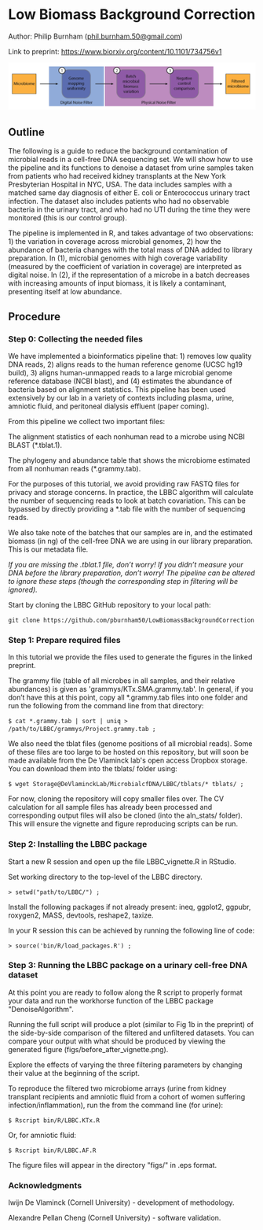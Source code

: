 # Low Biomass Background Correction

Author: Philip Burnham (phil.burnham.50@gmail.com)

Link to preprint: https://www.biorxiv.org/content/10.1101/734756v1

![GitHub Logo](/figs/LBBC_pipeline.png)

## Outline

The following is a guide to reduce the background contamination of microbial reads in a cell-free DNA sequencing set. We will show how to use the pipeline and its functions to denoise a dataset from urine samples taken from patients who had received kidney transplants at the New York Presbyterian Hospital in NYC, USA. The data includes samples with a matched same day diagnosis of either E. coli or Enterococcus urinary tract infection. The dataset also includes patients who had no observable bacteria in the urinary tract, and who had no UTI during the time they were monitored (this is our control group).

The pipeline is implemented in R, and takes advantage of two observations: 1) the variation in coverage across microbial genomes, 2) how the abundance of bacteria changes with the total mass of DNA added to library preparation. In (1), microbial genomes with high coverage variability (measured by the coefficient of variation in coverage) are interpreted as digital noise. In (2), if the representation of a microbe in a batch decreases with increasing amounts of input biomass, it is likely a contaminant, presenting itself at low abundance.

## Procedure

### Step 0: Collecting the needed files

We have implemented a bioinformatics pipeline that: 1) removes low quality DNA reads, 2) aligns reads to the human reference genome (UCSC hg19 build), 3) aligns human-unmapped reads to a large microbial genome reference database (NCBI blast), and (4) estimates the abundance of bacteria based on alignment statistics. This pipeline has been used extensively by our lab in a variety of contexts including plasma, urine, amniotic fluid, and peritoneal dialysis effluent (paper coming).

From this pipeline we collect two important files:

The alignment statistics of each nonhuman read to a microbe using NCBI BLAST (\*.tblat.1).

The phylogeny and abundance table that shows the microbiome estimated from all nonhuman reads (\*.grammy.tab).


For the purposes of this tutorial, we avoid providing raw FASTQ files for privacy and storage concerns. In practice, the LBBC algorithm will calculate the number of sequencing reads to look at batch covariation. This can be bypassed by directly providing a \*.tab file with the number of sequencing reads.

We also take note of the batches that our samples are in, and the estimated biomass (in ng) of the cell-free DNA we are using in our library preparation. This is our metadata file.

*If you are missing the .tblat.1 file, don’t worry! If you didn’t measure your DNA before the library preparation, don’t worry! The pipeline can be altered to ignore these steps (though the corresponding step in filtering will be ignored).*

Start by cloning the LBBC GitHub repository to your local path:

```
git clone https://github.com/pburnham50/LowBiomassBackgroundCorrection
```

### Step 1: Prepare required files

In this tutorial we provide the files used to generate the figures in the linked preprint.

The grammy file (table of all microbes in all samples, and their relative abundances) is given as 'grammys/KTx.SMA.grammy.tab'.
In general, if you don’t have this at this point, copy all \*.grammy.tab files into one folder and run the following from the command line from that directory:

```
$ cat *.grammy.tab | sort | uniq > /path/to/LBBC/grammys/Project.grammy.tab ;
```

We also need the tblat files (genome positions of all microbial reads). Some of these files are too large to be hosted on this repository, but will soon be made available from the De Vlaminck lab's open access Dropbox storage. You can download them into the tblats/ folder using:

```
$ wget Storage@DeVlaminckLab/MicrobialcfDNA/LBBC/tblats/* tblats/ ;
```

For now, cloning the repository will copy smaller files over. The CV calculation for all sample files has already been processed and corresponding output files will also be cloned (into the aln_stats/ folder). This will ensure the vignette and figure reproducing scripts can be run.

### Step 2: Installing the LBBC package

Start a new R session and open up the file LBBC_vignette.R in RStudio.

Set working directory to the top-level of the LBBC directory.

```
> setwd("path/to/LBBC/") ;
```

Install the following packages if not already present:
ineq, ggplot2, ggpubr, roxygen2, MASS, devtools, reshape2, taxize.

In your R session this can be achieved by running the following line of code:

```
> source('bin/R/load_packages.R') ;
```

### Step 3: Running the LBBC package on a urinary cell-free DNA dataset

At this point you are ready to follow along the R script to properly format your data and run the workhorse function of the LBBC package "DenoiseAlgorithm".

Running the full script will produce a plot (similar to Fig 1b in the preprint) of the side-by-side comparison of the filtered and unfiltered datasets. You can compare your output with what should be produced by viewing the generated figure (figs/before_after_vignette.png).

Explore the effects of varying the three filtering parameters by changing their value at the beginning of the script.

To reproduce the filtered two microbiome arrays (urine from kidney transplant recipients and amniotic fluid from a cohort of women suffering infection/inflammation), run the from the command line (for urine):

```
$ Rscript bin/R/LBBC.KTx.R
```

Or, for amniotic fluid:
```
$ Rscript bin/R/LBBC.AF.R
```
The figure files will appear in the directory "figs/" in .eps format.


### Acknowledgments

Iwijn De Vlaminck (Cornell University) - development of methodology.

Alexandre Pellan Cheng (Cornell University) - software validation.
